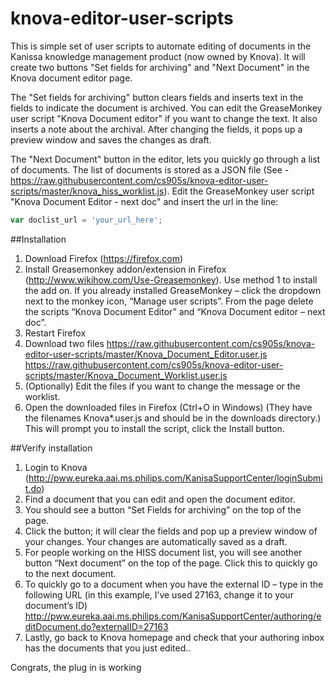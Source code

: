# knova-editor-user-scripts

This is simple set of user scripts to automate editing of documents in the Kanissa knowledge management product (now owned by Knova). It will create two buttons "Set fields for archiving" and "Next Document" in the Knova document editor page. 

The "Set fields for archiving" button clears fields and inserts text in the fields to indicate the document is archived. You can edit the GreaseMonkey user script "Knova Document editor" if you want to change the text. It also inserts a note about the archival. After changing the fields, it pops up a preview window and saves the changes as draft. 

The "Next Document" button in the editor, lets you quickly go through a list of documents. The list of documents is stored as a JSON file (See - https://raw.githubusercontent.com/cs905s/knova-editor-user-scripts/master/knova_hiss_worklist.js). Edit the GreaseMonkey user script "Knova Document Editor - next doc" and insert the url in the line:
```javascript
var doclist_url = 'your_url_here';
```


##Installation
1. Download Firefox (https://firefox.com)
2. Install Greasemonkey addon/extension in Firefox (http://www.wikihow.com/Use-Greasemonkey). Use method 1 to install the add on.
If you already installed GreaseMonkey – click the dropdown next to the monkey icon, “Manage user scripts”. From the page delete the scripts “Knova Document Editor” and “Knova Document editor – next doc”.
3. Restart Firefox
4. Download two files 
	https://raw.githubusercontent.com/cs905s/knova-editor-user-scripts/master/Knova_Document_Editor.user.js
	https://raw.githubusercontent.com/cs905s/knova-editor-user-scripts/master/Knova_Document_Worklist.user.js
5. (Optionally) Edit the files if you want to change the message or the worklist.
5. Open the downloaded files in Firefox (Ctrl+O in Windows)
	(They have the filenames Knova*.user.js and should be in the downloads directory.)
	This will prompt you to install the script, click the Install button.


##Verify installation
1. Login to Knova (http://pww.eureka.aai.ms.philips.com/KanisaSupportCenter/loginSubmit.do)
2. Find a document that you can edit and open the document editor.
3. You should see a button “Set Fields for archiving” on the top of the page. 
4. Click the button; it will clear the fields and pop up a preview window of your changes. Your changes are automatically saved as a draft.
5. For people working on the HISS document list, you will see another button “Next document” on the top of the page. Click this to quickly go to the next document.
6. To quickly go to a document when you have the external ID – type in the following URL (in this example, I’ve used 27163, change it to your document’s ID) http://pww.eureka.aai.ms.philips.com/KanisaSupportCenter/authoring/editDocument.do?externalID=27163
7. Lastly, go back to Knova homepage and check that your authoring inbox has the documents that you just edited..

Congrats, the plug in is working

